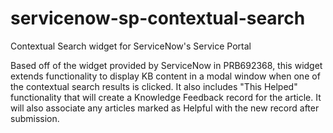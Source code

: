 # servicenow-sp-contextual-search
Contextual Search widget for ServiceNow's Service Portal

Based off of the widget provided by ServiceNow in PRB692368, this widget extends functionality to display KB content in a modal window when one of the contextual search results is clicked. It also includes "This Helped" functionality that will create a Knowledge Feedback record for the article. It will also associate any articles marked as Helpful with the new record after submission.
